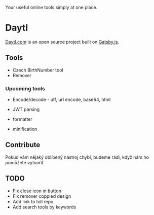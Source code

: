 Your useful online tools simply at one place.

# Daytl

[Daytl.com](https://www.daytl.com) is an open source project built on [Gatsby.js]().

## Tools
* Czech BirthNumber tool
* Remover

### Upcoming tools

* Encode/decode - utf, url encode, base64, html
  
* JWT parsing
* formatter
* minification

## Contribute

Pokud vám nějaký oblíbený nástroj chybí, budeme rádi, když nám ho pomůžete vytvořit.

## TODO

* Fix close icon in button
* Fix remover coppied design
* Add link to toll repo  
* Add search tools by keywords





